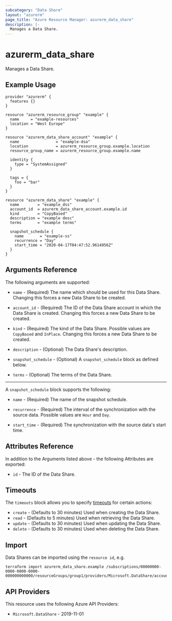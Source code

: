 ```yaml
---
subcategory: "Data Share"
layout: "azurerm"
page_title: "Azure Resource Manager: azurerm_data_share"
description: |-
  Manages a Data Share.
---
```


# azurerm_data_share

Manages a Data Share.

## Example Usage

```hcl
provider "azurerm" {
  features {}
}

resource "azurerm_resource_group" "example" {
  name     = "example-resources"
  location = "West Europe"
}

resource "azurerm_data_share_account" "example" {
  name                = "example-dsa"
  location            = azurerm_resource_group.example.location
  resource_group_name = azurerm_resource_group.example.name

  identity {
    type = "SystemAssigned"
  }

  tags = {
    foo = "bar"
  }
}

resource "azurerm_data_share" "example" {
  name        = "example_dss"
  account_id  = azurerm_data_share_account.example.id
  kind        = "CopyBased"
  description = "example desc"
  terms       = "example terms"

  snapshot_schedule {
    name       = "example-ss"
    recurrence = "Day"
    start_time = "2020-04-17T04:47:52.9614956Z"
  }
}
```

## Arguments Reference

The following arguments are supported:

* `name` - (Required) The name which should be used for this Data Share. Changing this forces a new Data Share to be created.

* `account_id` - (Required) The ID of the Data Share account in which the Data Share is created. Changing this forces a new Data Share to be created.

* `kind` - (Required) The kind of the Data Share. Possible values are `CopyBased` and `InPlace`. Changing this forces a new Data Share to be created.

* `description` - (Optional) The Data Share's description.

* `snapshot_schedule` - (Optional) A `snapshot_schedule` block as defined below.

* `terms` - (Optional) The terms of the Data Share.

---

A `snapshot_schedule` block supports the following:

* `name` - (Required) The name of the snapshot schedule.

* `recurrence` - (Required) The interval of the synchronization with the source data. Possible values are `Hour` and `Day`.

* `start_time` - (Required) The synchronization with the source data's start time.

## Attributes Reference

In addition to the Arguments listed above - the following Attributes are exported:

* `id` - The ID of the Data Share.

## Timeouts

The `timeouts` block allows you to specify [timeouts](https://www.terraform.io/language/resources/syntax#operation-timeouts) for certain actions:

* `create` - (Defaults to 30 minutes) Used when creating the Data Share.
* `read` - (Defaults to 5 minutes) Used when retrieving the Data Share.
* `update` - (Defaults to 30 minutes) Used when updating the Data Share.
* `delete` - (Defaults to 30 minutes) Used when deleting the Data Share.

## Import

Data Shares can be imported using the `resource id`, e.g.

```shell
terraform import azurerm_data_share.example /subscriptions/00000000-0000-0000-0000-000000000000/resourceGroups/group1/providers/Microsoft.DataShare/accounts/account1/shares/share1
```

## API Providers
<!-- This section is generated, changes will be overwritten -->
This resource uses the following Azure API Providers:

* `Microsoft.DataShare` - 2019-11-01

